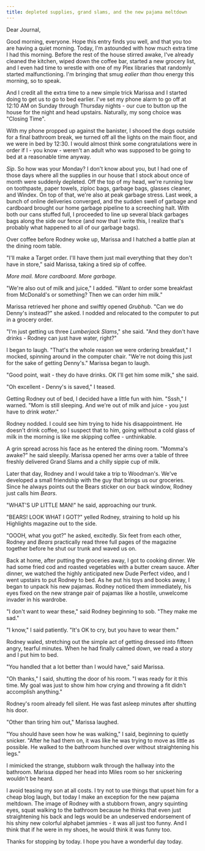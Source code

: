 ```yaml
---
title: depleted supplies, grand slams, and the new pajama meltdown
---
```


Dear Journal,

Good morning, everyone.  Hope this entry finds you well, and that you
too are having a quiet morning.  Today, I'm astounded with how much
extra time I had this morning.  Before the rest of the house stirred
awake, I've already cleaned the kitchen, wiped down the coffee bar,
started a new grocery list, and I even had time to wrestle with one of
my Plex libraries that randomly started malfunctioning.  I'm bringing
that smug _ealier than thou_ energy this morning, so to speak.

And I credit all the extra time to a new simple trick Marissa and I
started doing to get us to go to bed earlier.  I've set my phone alarm
to go off at 12:10 AM on Sunday through Thursday nights - our cue to
button up the house for the night and head upstairs.  Naturally, my
song choice was "Closing Time".

With my phone propped up against the banister, I shooed the dogs
outside for a final bathroom break, we turned off all the lights on
the main floor, and we were in bed by 12:30.  I would almost think
some congratulations were in order if I - you know - weren't an adult
who was supposed to be going to bed at a reasonable time anyway.

_Sip_.  So how was your Monday?  I don't know about you, but I had one
of those days where all the supplies in our house that I stock about
once of month were suddenly depleted.  Off the top of my head, we're
running low on toothpaste, paper towels, ziploc bags, garbage bags,
glasses cleaner, and Windex.  On top of that, we're also at peak
garbage stress.  Last week, a bunch of online deliveries converged,
and the sudden swell of garbage and cardboard brought our home garbage
pipeline to a screeching halt.  With both our cans stuffed full, I
proceeded to line up several black garbages bags along the side our
fence (and now that I write this, I realize that's probably what
happened to all of our garbage bags).

Over coffee before Rodney woke up, Marissa and I hatched a battle plan
at the dining room table.

"I'll make a Target order.  I'll have them just mail everything that
they don't have in store," said Marissa, taking a tired sip of coffee.

_More mail.  More cardboard.  More garbage._

"We're also out of milk and juice," I added.  "Want to order some
breakfast from McDonald's or something?  Then we can order him milk."

Marissa retrieved her phone and swiftly opened _Grubhub_.  "Can we do
Denny's instead?" she asked.  I nodded and relocated to the computer
to put in a grocery order.

"I'm just getting us three _Lumberjack Slams_," she said.  "And they
don't have drinks - Rodney can just have water, right?"

I began to laugh.  "That's the whole reason we were ordering
breakfast," I mocked, spinning around in the computer chair.  "We're
not doing this just for the sake of getting Denny's."  Marissa began
to laugh.

"Good point, wait - they do have drinks.  OK I'll get him some milk,"
she said.

"Oh excellent - Denny's is saved," I teased.

Getting Rodney out of bed, I decided have a little fun with him.
"Sssh," I warned.  "Mom is still sleeping.  And we're out of milk and
juice - you just have to drink _water_."

Rodney nodded.  I could see him trying to hide his disappointment.  He
doesn't drink coffee, so I suspect that to him, going without a cold
glass of milk in the morning is like me skipping coffee - unthinkable.

A grin spread across his face as he entered the dining room.  "Momma's
awake?" he said sleepily.  Marissa opened her arms over a table of
three freshly delivered Grand Slams and a chilly sippie cup of milk.

Later that day, Rodney and I would take a trip to Woodman's.  We've
developed a small friendship with the guy that brings us our
groceries.  Since he always points out the Bears sticker on our back
window, Rodney just calls him _Bears_.

"WHAT'S UP LITTLE MAN!" he said, approaching our trunk.

"BEARS!  LOOK WHAT I GOT?" yelled Rodney, straining to hold up his
Highlights magazine out to the side.

"OOOH, what you got?" he asked, excitedly.  Six feet from each other,
Rodney and _Bears_ practically read three full pages of the magazine
together before he shut our trunk and waved us on.

Back at home, after putting the groceries away, I got to cooking
dinner.  We had some fried cod and roasted vegetables with a butter
cream sauce.  After dinner, we watched the highly anticipated new Dude
Perfect video, and I went upstairs to put Rodney to bed.  As he put
his toys and books away, I began to unpack his new pajamas.  Rodney
noticed them immediately, his eyes fixed on the new strange pair of
pajamas like a hostile, unwelcome invader in his wardrobe.

"I don't want to wear these," said Rodney beginning to sob.  "They
make me sad."

"I know," I said patiently.  "It's OK to cry, but you have to wear
them."

Rodney waled, stretching out the simple act of getting dressed into
fifteen angry, tearful minutes.  When he had finally calmed down, we
read a story and I put him to bed.

"You handled that a lot better than I would have," said Marissa.

"Oh thanks," I said, shutting the door of his room.  "I was ready for
it this time.  My goal was just to show him how crying and throwing a
fit didn't accomplish anything."

Rodney's room already fell silent.  He was fast asleep minutes after
shutting his door.

"Other than tiring him out," Marissa laughed.

"You should have seen how he was walking," I said, beginning to
quietly snicker.  "After he had them on, it was like he was trying to
move as little as possible.  He walked to the bathroom hunched over
without straightening his legs."

I mimicked the strange, stubborn walk through the hallway into the
bathroom.  Marissa dipped her head into Miles room so her snickering
wouldn't be heard.

I avoid teasing my son at all costs.  I try not to use things that
upset him for a cheap blog laugh, but today I make an exception for
the new pajama meltdown.  The image of Rodney with a stubborn frown,
angry squinting eyes, squat walking to the bathroom because he thinks
that even just straightening his back and legs would be an undeserved
endorsement of his shiny new colorful alphabet jammies - it was all
just too funny.  And I think that if he were in my shoes, he would
think it was funny too.

Thanks for stopping by today.  I hope you have a wonderful day today.
